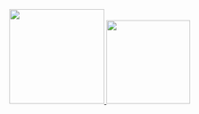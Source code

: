 <div>
  <a href="[https://github.com/yRedskull](https://github.com/yRedskull)"> 
  <img height="170em" src="https://github-readme-stats.vercel.app/api?username=yRedskull&show_icons=true&theme=tokyonight&include_all_commits=true&count_private=true"/>
  <img height="150em" src="https://github-readme-stats.vercel.app/api/top-langs/?username=yRedskull&layout=compact&langs_count=16&theme=tokyonight"/>
</div>
